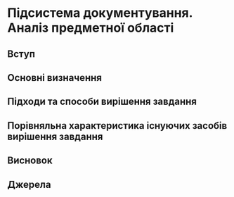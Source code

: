 # Підсистема документування. Аналіз предметної області

## Вступ

## Основні визначення

## Підходи та способи вирішення завдання 

## Порівняльна характеристика існуючих засобів вирішення завдання

## Висновок

## Джерела
